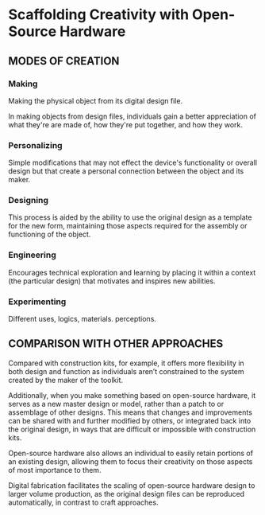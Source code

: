 # Scaffolding Creativity with Open-Source Hardware 

## MODES OF CREATION 

### Making 
Making  the  physical  object  from  its  digital  design  file. 

In  making  objects  from  design  files,  individuals  gain  a  better  appreciation  of  what  they're  are  made  of,  how  they're  put  together,  and  how  they  work.  


### Personalizing

Simple modifications that may not effect  the  device's  functionality  or  overall  design  but  that  create  a  personal  connection  between  the  object  and  its  maker.        

### Designing

This process is aided by the ability to use  the  original  design  as  a  template  for  the  new  form,  maintaining  those  aspects  required  for  the  assembly  or  functioning  of  the  object.

### Engineering

Encourages   technical   exploration   and  learning  by  placing  it  within  a  context  (the  particular  design)  that  motivates  and  inspires  new  abilities. 

### Experimenting

Different uses, logics, materials. perceptions. 

## COMPARISON WITH OTHER APPROACHES 

Compared  with  construction  kits,  for  example,  it  offers  more  flexibility  in  both  design  and  function as individuals  aren’t constrained to the system created by the maker of the toolkit.      

Additionally,  when  you  make  something  based  on  open-source hardware, it serves as a new master design or model, rather than a patch to or assemblage of other designs.
This means  that  changes  and  improvements  can  be  shared  with  and  further  modified  by  others,  or integrated  back  into  the  original design, in ways that are difficult or impossible with construction kits.

Open-source  hardware  also  allows  an  individual  to  easily  retain portions of an existing design, allowing them to focus their  creativity  on  those  aspects  of  most  importance  to  them. 

Digital  fabrication  facilitates  the  scaling  of  open-source hardware design to larger volume production, as the original  design  files  can  be  reproduced  automatically,  in  contrast to craft approaches.

